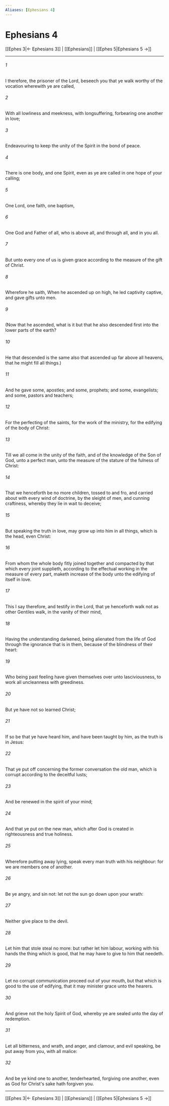 ```yaml
---
Aliases: [Ephesians 4]
---
```

# Ephesians 4

[[Ephes 3|← Ephesians 3]] | [[Ephesians]] | [[Ephes 5|Ephesians 5 →]]
***



###### 1 
I therefore, the prisoner of the Lord, beseech you that ye walk worthy of the vocation wherewith ye are called, 

###### 2 
With all lowliness and meekness, with longsuffering, forbearing one another in love; 

###### 3 
Endeavouring to keep the unity of the Spirit in the bond of peace. 

###### 4 
There is one body, and one Spirit, even as ye are called in one hope of your calling; 

###### 5 
One Lord, one faith, one baptism, 

###### 6 
One God and Father of all, who is above all, and through all, and in you all. 

###### 7 
But unto every one of us is given grace according to the measure of the gift of Christ. 

###### 8 
Wherefore he saith, When he ascended up on high, he led captivity captive, and gave gifts unto men. 

###### 9 
(Now that he ascended, what is it but that he also descended first into the lower parts of the earth? 

###### 10 
He that descended is the same also that ascended up far above all heavens, that he might fill all things.) 

###### 11 
And he gave some, apostles; and some, prophets; and some, evangelists; and some, pastors and teachers; 

###### 12 
For the perfecting of the saints, for the work of the ministry, for the edifying of the body of Christ: 

###### 13 
Till we all come in the unity of the faith, and of the knowledge of the Son of God, unto a perfect man, unto the measure of the stature of the fulness of Christ: 

###### 14 
That we henceforth be no more children, tossed to and fro, and carried about with every wind of doctrine, by the sleight of men, and cunning craftiness, whereby they lie in wait to deceive; 

###### 15 
But speaking the truth in love, may grow up into him in all things, which is the head, even Christ: 

###### 16 
From whom the whole body fitly joined together and compacted by that which every joint supplieth, according to the effectual working in the measure of every part, maketh increase of the body unto the edifying of itself in love. 

###### 17 
This I say therefore, and testify in the Lord, that ye henceforth walk not as other Gentiles walk, in the vanity of their mind, 

###### 18 
Having the understanding darkened, being alienated from the life of God through the ignorance that is in them, because of the blindness of their heart: 

###### 19 
Who being past feeling have given themselves over unto lasciviousness, to work all uncleanness with greediness. 

###### 20 
But ye have not so learned Christ; 

###### 21 
If so be that ye have heard him, and have been taught by him, as the truth is in Jesus: 

###### 22 
That ye put off concerning the former conversation the old man, which is corrupt according to the deceitful lusts; 

###### 23 
And be renewed in the spirit of your mind; 

###### 24 
And that ye put on the new man, which after God is created in righteousness and true holiness. 

###### 25 
Wherefore putting away lying, speak every man truth with his neighbour: for we are members one of another. 

###### 26 
Be ye angry, and sin not: let not the sun go down upon your wrath: 

###### 27 
Neither give place to the devil. 

###### 28 
Let him that stole steal no more: but rather let him labour, working with his hands the thing which is good, that he may have to give to him that needeth. 

###### 29 
Let no corrupt communication proceed out of your mouth, but that which is good to the use of edifying, that it may minister grace unto the hearers. 

###### 30 
And grieve not the holy Spirit of God, whereby ye are sealed unto the day of redemption. 

###### 31 
Let all bitterness, and wrath, and anger, and clamour, and evil speaking, be put away from you, with all malice: 

###### 32 
And be ye kind one to another, tenderhearted, forgiving one another, even as God for Christ's sake hath forgiven you.

***
[[Ephes 3|← Ephesians 3]] | [[Ephesians]] | [[Ephes 5|Ephesians 5 →]]
